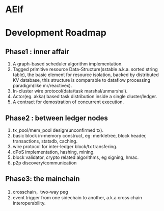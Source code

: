 # AElf

# Development Roadmap

## Phase1 : inner affair

1. A graph-based scheduler algorithm implementation.
2. Tagged primitive resource Data-Structure(sstable a.k.a. sorted string table), the basic element for resource isolation, backed by distributed KV database, this structure is comparable to dataflow processing paradigm(like mr/reactivex).
3. In-cluster wire protocol(data/task marshal/unmarshal).
4. Actor(eg. akka) based task distribution inside a single cluster/ledger.
5. A contract for demostration of concurrent execution.

## Phase2 : between ledger nodes

1. tx_pool/mem_pool design(unconfirmed tx).
2. basic block in-memory construct, eg: merkletree, block header, transactions, statsdb, caching.
3. wire protocol for inter-ledger block/tx transfering.
4. dPoS implementation, hashing, mining.
5. block validator, crypto related algorithms, eg signing, hmac.
6. p2p discovery/communication

## Phase3: the mainchain

1. crosschain，two-way peg
2. event trigger from one sidechain to another, a.k.a cross chain interoperability.

